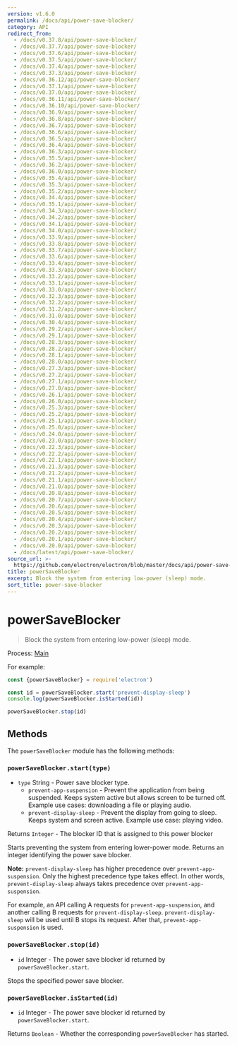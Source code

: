 ```yaml
---
version: v1.6.0
permalink: /docs/api/power-save-blocker/
category: API
redirect_from:
  - /docs/v0.37.8/api/power-save-blocker/
  - /docs/v0.37.7/api/power-save-blocker/
  - /docs/v0.37.6/api/power-save-blocker/
  - /docs/v0.37.5/api/power-save-blocker/
  - /docs/v0.37.4/api/power-save-blocker/
  - /docs/v0.37.3/api/power-save-blocker/
  - /docs/v0.36.12/api/power-save-blocker/
  - /docs/v0.37.1/api/power-save-blocker/
  - /docs/v0.37.0/api/power-save-blocker/
  - /docs/v0.36.11/api/power-save-blocker/
  - /docs/v0.36.10/api/power-save-blocker/
  - /docs/v0.36.9/api/power-save-blocker/
  - /docs/v0.36.8/api/power-save-blocker/
  - /docs/v0.36.7/api/power-save-blocker/
  - /docs/v0.36.6/api/power-save-blocker/
  - /docs/v0.36.5/api/power-save-blocker/
  - /docs/v0.36.4/api/power-save-blocker/
  - /docs/v0.36.3/api/power-save-blocker/
  - /docs/v0.35.5/api/power-save-blocker/
  - /docs/v0.36.2/api/power-save-blocker/
  - /docs/v0.36.0/api/power-save-blocker/
  - /docs/v0.35.4/api/power-save-blocker/
  - /docs/v0.35.3/api/power-save-blocker/
  - /docs/v0.35.2/api/power-save-blocker/
  - /docs/v0.34.4/api/power-save-blocker/
  - /docs/v0.35.1/api/power-save-blocker/
  - /docs/v0.34.3/api/power-save-blocker/
  - /docs/v0.34.2/api/power-save-blocker/
  - /docs/v0.34.1/api/power-save-blocker/
  - /docs/v0.34.0/api/power-save-blocker/
  - /docs/v0.33.9/api/power-save-blocker/
  - /docs/v0.33.8/api/power-save-blocker/
  - /docs/v0.33.7/api/power-save-blocker/
  - /docs/v0.33.6/api/power-save-blocker/
  - /docs/v0.33.4/api/power-save-blocker/
  - /docs/v0.33.3/api/power-save-blocker/
  - /docs/v0.33.2/api/power-save-blocker/
  - /docs/v0.33.1/api/power-save-blocker/
  - /docs/v0.33.0/api/power-save-blocker/
  - /docs/v0.32.3/api/power-save-blocker/
  - /docs/v0.32.2/api/power-save-blocker/
  - /docs/v0.31.2/api/power-save-blocker/
  - /docs/v0.31.0/api/power-save-blocker/
  - /docs/v0.30.4/api/power-save-blocker/
  - /docs/v0.29.2/api/power-save-blocker/
  - /docs/v0.29.1/api/power-save-blocker/
  - /docs/v0.28.3/api/power-save-blocker/
  - /docs/v0.28.2/api/power-save-blocker/
  - /docs/v0.28.1/api/power-save-blocker/
  - /docs/v0.28.0/api/power-save-blocker/
  - /docs/v0.27.3/api/power-save-blocker/
  - /docs/v0.27.2/api/power-save-blocker/
  - /docs/v0.27.1/api/power-save-blocker/
  - /docs/v0.27.0/api/power-save-blocker/
  - /docs/v0.26.1/api/power-save-blocker/
  - /docs/v0.26.0/api/power-save-blocker/
  - /docs/v0.25.3/api/power-save-blocker/
  - /docs/v0.25.2/api/power-save-blocker/
  - /docs/v0.25.1/api/power-save-blocker/
  - /docs/v0.25.0/api/power-save-blocker/
  - /docs/v0.24.0/api/power-save-blocker/
  - /docs/v0.23.0/api/power-save-blocker/
  - /docs/v0.22.3/api/power-save-blocker/
  - /docs/v0.22.2/api/power-save-blocker/
  - /docs/v0.22.1/api/power-save-blocker/
  - /docs/v0.21.3/api/power-save-blocker/
  - /docs/v0.21.2/api/power-save-blocker/
  - /docs/v0.21.1/api/power-save-blocker/
  - /docs/v0.21.0/api/power-save-blocker/
  - /docs/v0.20.8/api/power-save-blocker/
  - /docs/v0.20.7/api/power-save-blocker/
  - /docs/v0.20.6/api/power-save-blocker/
  - /docs/v0.20.5/api/power-save-blocker/
  - /docs/v0.20.4/api/power-save-blocker/
  - /docs/v0.20.3/api/power-save-blocker/
  - /docs/v0.20.2/api/power-save-blocker/
  - /docs/v0.20.1/api/power-save-blocker/
  - /docs/v0.20.0/api/power-save-blocker/
  - /docs/latest/api/power-save-blocker/
source_url: >-
  https://github.com/electron/electron/blob/master/docs/api/power-save-blocker.md
title: powerSaveBlocker
excerpt: Block the system from entering low-power (sleep) mode.
sort_title: power-save-blocker
---
```

# powerSaveBlocker

> Block the system from entering low-power (sleep) mode.

Process: [Main]({{site.baseurl}}/docs/glossary#main-process)

For example:

```javascript
const {powerSaveBlocker} = require('electron')

const id = powerSaveBlocker.start('prevent-display-sleep')
console.log(powerSaveBlocker.isStarted(id))

powerSaveBlocker.stop(id)
```

## Methods

The `powerSaveBlocker` module has the following methods:

### `powerSaveBlocker.start(type)`

*   `type` String - Power save blocker type.
    *   `prevent-app-suspension` - Prevent the application from being suspended. Keeps system active but allows screen to be turned off. Example use cases: downloading a file or playing audio.
    *   `prevent-display-sleep` - Prevent the display from going to sleep. Keeps system and screen active. Example use case: playing video.

Returns `Integer` - The blocker ID that is assigned to this power blocker

Starts preventing the system from entering lower-power mode. Returns an integer identifying the power save blocker.

**Note:** `prevent-display-sleep` has higher precedence over `prevent-app-suspension`. Only the highest precedence type takes effect. In other words, `prevent-display-sleep` always takes precedence over `prevent-app-suspension`.

For example, an API calling A requests for `prevent-app-suspension`, and another calling B requests for `prevent-display-sleep`. `prevent-display-sleep` will be used until B stops its request. After that, `prevent-app-suspension` is used.

### `powerSaveBlocker.stop(id)`

*   `id` Integer - The power save blocker id returned by `powerSaveBlocker.start`.

Stops the specified power save blocker.

### `powerSaveBlocker.isStarted(id)`

*   `id` Integer - The power save blocker id returned by `powerSaveBlocker.start`.

Returns `Boolean` - Whether the corresponding `powerSaveBlocker` has started.

